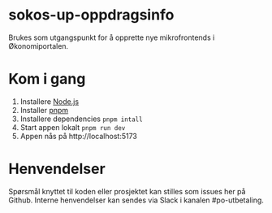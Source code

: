 # sokos-up-oppdragsinfo

Brukes som utgangspunkt for å opprette nye mikrofrontends i Økonomiportalen.

# Kom i gang

1. Installere [Node.js](https://nodejs.dev/en/)
2. Installer [pnpm](https://pnpm.io/)
3. Installere dependencies `pnpm intall`
4. Start appen lokalt `pnpm run dev`
5. Appen nås på http://localhost:5173

# Henvendelser

Spørsmål knyttet til koden eller prosjektet kan stilles som issues her på Github.
Interne henvendelser kan sendes via Slack i kanalen #po-utbetaling.
